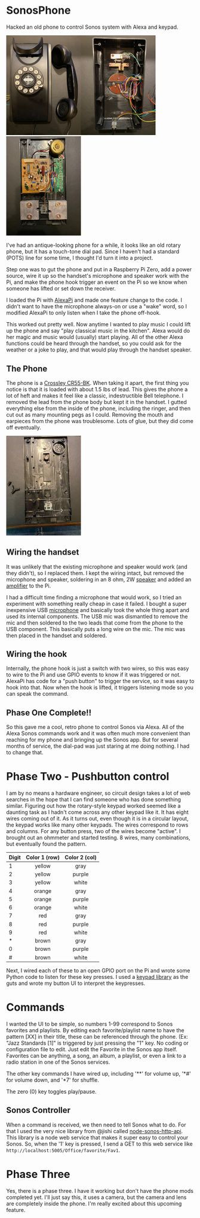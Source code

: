 # SonosPhone
Hacked an old phone to control Sonos system with Alexa and keypad.

<img src="IMG_0853.jpeg" width="200"/><img src="IMG_0852.jpeg" width="200"/><img src="IMG_0849.jpeg" width="200"/>

I've had an antique-looking phone for a while, it looks like an old rotary phone, but it has a touch-tone dial pad. Since I haven't had a standard (POTS) line for some time, I thought I'd turn it into a project.

Step one was to gut the phone and put in a Raspberry Pi Zero, add a power source, wire it up so the handset's microphone and speaker work with the Pi, and make the phone hook trigger an event on the Pi so we know when someone has lifted or set down the receiver.

I loaded the Pi with [AlexaPi](https://github.com/alexa-pi/AlexaPi) and made one feature change to the code. I didn't want to have the microphone always-on or use a "wake" word, so I modified AlexaPi to only listen when I take the phone off-hook. 

This worked out pretty well. Now anytime I wanted to play music I could lift up the phone and say "play classical music in the kitchen". Alexa would do her magic and music would (usually) start playing. All of the other Alexa functions could be heard through the handset, so you could ask for the weather or a joke to play, and that would play through the handset speaker.

## The Phone
The phone is a [Crossley CR55-BK](http://www.crosleyradio.com/telephones/product-details?productkey=CR55&model=CR55-BK). When taking it apart, the first thing you notice is that it is loaded with about 1.5 lbs of lead. This gives the phone a lot of heft and makes it feel like a classic, indestructible Bell telephone. I removed the lead from the phone body but kept it in the handset. I gutted everything else from the inside of the phone, including the ringer, and then cut out as many mounting pegs as I could. Removing the mouth and earpieces from the phone was troublesome. Lots of glue, but they did come off eventually. 

<img src="IMG_0863.jpeg" width="200"/>

## Wiring the handset
It was unlikely that the existing microphone and speaker would work (and they didn't), so I replaced them. I kept the wiring intact, but removed the microphone and speaker, soldering in an 8 ohm, 2W [speaker](https://www.amazon.com/gp/product/B0177ABRQ6/ref=ppx_yo_dt_b_search_asin_title?ie=UTF8&psc=1) and added an [amplifier](https://www.amazon.com/gp/product/B00PY2YSI4/ref=ppx_yo_dt_b_search_asin_title?ie=UTF8&psc=1) to the Pi.

I had a difficult time finding a microphone that would work, so I tried an experiment with something really cheap in case it failed. I bought a super inexpensive USB [microphone](https://www.amazon.com/gp/product/B077ZBHPJG/ref=ppx_yo_dt_b_search_asin_title?ie=UTF8&psc=1) and basically took the whole thing apart and used its internal components. The USB mic was dismantled to remove the mic and then soldered to the two leads that come from the phone to the USB component. This basically puts a long wire on the mic. The mic was then placed in the handset and soldered.

## Wiring the hook
Internally, the phone hook is just a switch with two wires, so this was easy to wire to the Pi and use GPIO events to know if it was triggered or not. AlexaPi has code for a "push button" to trigger the service, so it was easy to hook into that. Now when the hook is lifted, it triggers listening mode so you can speak the command.


## Phase One Complete!!

So this gave me a cool, retro phone to control Sonos via Alexa. All of the Alexa Sonos commands work and it was often much more convenient than reaching for my phone and bringing up the Sonos app. But for several months of service, the dial-pad was just staring at me doing nothing. I had to change that.

# Phase Two - Pushbutton control

I am by no means a hardware engineer, so circuit design takes a lot of web searches in the hope that I can find someone who has done something similar. Figuring out how the rotary-style keypad worked seemed like a daunting task as I hadn't come across any other keypad like it. It has eight wires coming out of it. As it turns out, even though it is in a circular layout, the keypad works like many other keypads. The wires correspond to rows and columns. For any button press, two of the wires become "active". I brought out an ohmmeter and started testing. 8 wires, many combinations, but eventually found the pattern.

| Digit | Color 1 (row) | Color 2 (col)  |
| ----- |:-------------:|:--------------:|
| 1 | yellow | gray  |
| 2 | yellow | purple|
| 3 | yellow | white |
| 4 | orange | gray  |
| 5 | orange | purple|
| 6 | orange | white |
| 7 | red    | gray  |
| 8 | red    | purple|
| 9 | red    | white |
| * | brown  | gray  |
| 0 | brown  | purple|
| # | brown  | white |

Next, I wired each of these to an open GPIO port on the Pi and wrote some Python code to listen for these key presses. I used a [keypad library](https://github.com/rainierez/MatrixKeypad_Python) as the guts and wrote my button UI to interpret the keypresses. 

# Commands

I wanted the UI to be simple, so numbers 1-99 correspond to Sonos favorites and playlists. By editing each favorite/playlist name to have the pattern [XX] in their title, these can be referenced through the phone. (Ex: "Jazz Standards [1]" is triggered by just pressing the "1" key. No coding or configuration file to edit. Just edit the Favorite in the Sonos app itself. Favorites can be anything, a song, an album, a playlist, or even a link to a radio station in one of the Sonos services.

The other key commands I have wired up, including '**' for volume up, '*#' for volume down, and '*7' for shuffle.

The zero (0) key toggles play/pause.


## Sonos Controller

When a command is received, we then need to tell Sonos what to do. For that I used the very nice library from @jishi called [node-sonos-http-api](https://github.com/jishi/node-sonos-http-api). This library is a node web service that makes it super easy to control your Sonos. So, when the '1' key is pressed, I send a GET to this web service like `http://localhost:5005/Office/favorite/Fav1`. 


# Phase Three

Yes, there is a phase three. I have it working but don't have the phone mods completed yet. I'll just say this, it uses a camera, but the camera and lens are completely inside the phone. I'm really excited about this upcoming feature.
